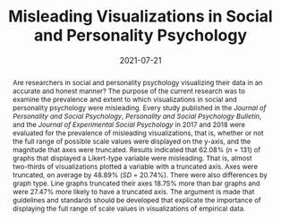 ---
# Documentation: https://sourcethemes.com/academic/docs/managing-content/

title: Misleading Visualizations in Social and Personality Psychology
subtitle: ''
summary: 'Are researchers in social and personality psychology visualizing their data in an accurate and honest manner? The purpose of the current research was to examine the prevalence and extent to which visualizations in social and personality psychology were misleading.'
authors:
- admin
- Udi Alter
- Robert Cribbie
tags: []
categories: []
date: '2021-07-21'
lastmod: 
featured: true
draft: false

# Featured image
# To use, add an image named `featured.jpg/png` to your page's folder.
# Focal points: Smart, Center, TopLeft, Top, TopRight, Left, Right, BottomLeft, Bottom, BottomRight.
image:
  caption: ''
  focal_point: 'Right'
  preview_only: false

# Projects (optional).
#   Associate this post with one or more of your projects.
#   Simply enter your project's folder or file name without extension.
#   E.g. `projects = ["internal-project"]` references `content/project/deep-learning/index.md`.
#   Otherwise, set `projects = []`.
projects: []
publishDate: '2020-09-28T12:35:51.467599Z'
publication_types:
- 4
abstract: Are researchers in social and personality psychology visualizing their data in an accurate and honest manner? The purpose of the current research was to examine the prevalence and extent to which visualizations in social and personality psychology were misleading. Every study published in the *Journal of Personality and Social Psychology*, *Personality and Social Psychology Bulletin*, and the *Journal of Experimental Social Psychology* in 2017 and 2018 were evaluated for the prevalence of misleading visualizations, that is, whether or not the full range of possible scale values were displayed on the y-axis, and the magnitude that axes were truncated. Results indicated that 62.08% (*n* = 131) of graphs that displayed a Likert-type variable were misleading. That is, almost two-thirds of visualizations plotted a variable with a truncated axis. Axes were truncated, on average by 48.89% (*SD* = 20.74%). There were also differences by graph type. Line graphs truncated their axes 18.75% more than bar graphs and were 27.47% more likely to have a truncated axis. The argument is made that guidelines and standards should be developed that explicate the importance of displaying the full range of scale values in visualizations of empirical data.
talk: '*International Congress of Psychology 2021*'
url_pdf: 
doi: 
---